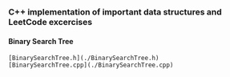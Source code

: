 ### C++ implementation of important data structures and LeetCode excercises 

#### Binary Search Tree
```
[BinarySearchTree.h](./BinarySearchTree.h)
[BinarySearchTree.cpp](./BinarySearchTree.cpp)
```